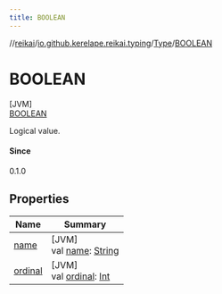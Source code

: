 ```yaml
---
title: BOOLEAN
---
```

//[reikai](../../../../index.html)/[io.github.kerelape.reikai.typing](../../index.html)/[Type](../index.html)/[BOOLEAN](index.html)



# BOOLEAN



[JVM]\
[BOOLEAN](index.html)



Logical value.



#### Since



0.1.0



## Properties


| Name | Summary |
|---|---|
| [name](../-t-e-x-t/index.html#-372974862%2FProperties%2F-727459841) | [JVM]<br>val [name](../-t-e-x-t/index.html#-372974862%2FProperties%2F-727459841): [String](https://kotlinlang.org/api/latest/jvm/stdlib/kotlin/-string/index.html) |
| [ordinal](../-t-e-x-t/index.html#-739389684%2FProperties%2F-727459841) | [JVM]<br>val [ordinal](../-t-e-x-t/index.html#-739389684%2FProperties%2F-727459841): [Int](https://kotlinlang.org/api/latest/jvm/stdlib/kotlin/-int/index.html) |

